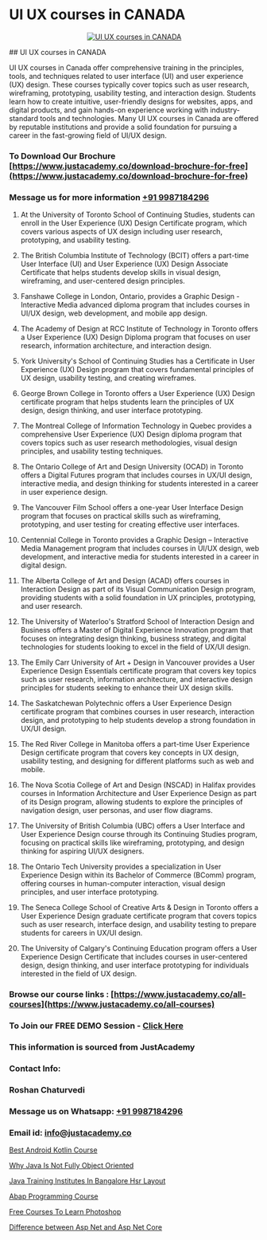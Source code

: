 # UI UX courses in CANADA

<p align="center">
  <a href="https://justacademy.co/all-courses">
    <img src="https://i.ibb.co/P5KtSQ2/ui-ux.png" alt="UI UX courses in CANADA">
  </a>
</p>
## UI UX courses in CANADA

UI UX courses in Canada offer comprehensive training in the principles, tools, and techniques related to user interface (UI) and user experience (UX) design. These courses typically cover topics such as user research, wireframing, prototyping, usability testing, and interaction design. Students learn how to create intuitive, user-friendly designs for websites, apps, and digital products, and gain hands-on experience working with industry-standard tools and technologies. Many UI UX courses in Canada are offered by reputable institutions and provide a solid foundation for pursuing a career in the fast-growing field of UI/UX design.
### To Download Our Brochure [https://www.justacademy.co/download-brochure-for-free](https://www.justacademy.co/download-brochure-for-free)
### Message us for more information [+91 9987184296](https://api.whatsapp.com/send?phone=919987184296)
1) At the University of Toronto School of Continuing Studies, students can enroll in the User Experience (UX) Design Certificate program, which covers various aspects of UX design including user research, prototyping, and usability testing.

2) The British Columbia Institute of Technology (BCIT) offers a part-time User Interface (UI) and User Experience (UX) Design Associate Certificate that helps students develop skills in visual design, wireframing, and user-centered design principles.

3) Fanshawe College in London, Ontario, provides a Graphic Design - Interactive Media advanced diploma program that includes courses in UI/UX design, web development, and mobile app design.

4) The Academy of Design at RCC Institute of Technology in Toronto offers a User Experience (UX) Design Diploma program that focuses on user research, information architecture, and interaction design.

5) York University's School of Continuing Studies has a Certificate in User Experience (UX) Design program that covers fundamental principles of UX design, usability testing, and creating wireframes.

6) George Brown College in Toronto offers a User Experience (UX) Design certificate program that helps students learn the principles of UX design, design thinking, and user interface prototyping.

7) The Montreal College of Information Technology in Quebec provides a comprehensive User Experience (UX) Design diploma program that covers topics such as user research methodologies, visual design principles, and usability testing techniques.

8) The Ontario College of Art and Design University (OCAD) in Toronto offers a Digital Futures program that includes courses in UX/UI design, interactive media, and design thinking for students interested in a career in user experience design.

9) The Vancouver Film School offers a one-year User Interface Design program that focuses on practical skills such as wireframing, prototyping, and user testing for creating effective user interfaces.

10) Centennial College in Toronto provides a Graphic Design – Interactive Media Management program that includes courses in UI/UX design, web development, and interactive media for students interested in a career in digital design.

11) The Alberta College of Art and Design (ACAD) offers courses in Interaction Design as part of its Visual Communication Design program, providing students with a solid foundation in UX principles, prototyping, and user research.

12) The University of Waterloo's Stratford School of Interaction Design and Business offers a Master of Digital Experience Innovation program that focuses on integrating design thinking, business strategy, and digital technologies for students looking to excel in the field of UX/UI design.

13) The Emily Carr University of Art + Design in Vancouver provides a User Experience Design Essentials certificate program that covers key topics such as user research, information architecture, and interactive design principles for students seeking to enhance their UX design skills.

14) The Saskatchewan Polytechnic offers a User Experience Design certificate program that combines courses in user research, interaction design, and prototyping to help students develop a strong foundation in UX/UI design.

15) The Red River College in Manitoba offers a part-time User Experience Design certificate program that covers key concepts in UX design, usability testing, and designing for different platforms such as web and mobile.

16) The Nova Scotia College of Art and Design (NSCAD) in Halifax provides courses in Information Architecture and User Experience Design as part of its Design program, allowing students to explore the principles of navigation design, user personas, and user flow diagrams.

17) The University of British Columbia (UBC) offers a User Interface and User Experience Design course through its Continuing Studies program, focusing on practical skills like wireframing, prototyping, and design thinking for aspiring UI/UX designers.

18) The Ontario Tech University provides a specialization in User Experience Design within its Bachelor of Commerce (BComm) program, offering courses in human-computer interaction, visual design principles, and user interface prototyping.

19) The Seneca College School of Creative Arts & Design in Toronto offers a User Experience Design graduate certificate program that covers topics such as user research, interface design, and usability testing to prepare students for careers in UX/UI design.

20) The University of Calgary's Continuing Education program offers a User Experience Design Certificate that includes courses in user-centered design, design thinking, and user interface prototyping for individuals interested in the field of UX design.

### Browse our course links : [https://www.justacademy.co/all-courses](https://www.justacademy.co/all-courses) 
### To Join our FREE DEMO Session - [Click Here](https://www.justacademy.co/register-for-course-demo)


### This information is sourced from JustAcademy
### Contact Info:
### Roshan Chaturvedi
### Message us on Whatsapp: [+91 9987184296](https://api.whatsapp.com/send?phone=919987184296)
### Email id: [info@justacademy.co](mailto:info@justacademy.co)
                
[Best Android Kotlin Course](https://www.linkedin.com/pulse/best-android-kotlin-course-software-training-sunnyvale-ipppc/)

[Why Java Is Not Fully Object Oriented](https://www.linkedin.com/pulse/why-java-fully-object-oriented-justacademy-houston-a6bjf?trackingId=zSrpyBi1cyld57FdOcW5lg%3D%3D&lipi=urn%3Ali%3Apage%3Ad_flagship3_company_admin%3BbdU8Kb1eTdmC8sV%2Feumusg%3D%3D)

[Java Training Institutes In Bangalore Hsr Layout](https://medium.com/@prempja40/java-training-institutes-in-bangalore-hsr-layout-7c4998a8b328)

[Abap Programming Course](https://medium.com/@surajvaishnav5015/abap-programming-course-5f175f0b2fe4)

[Free Courses To Learn Photoshop](https://justacademyin.github.io/justacademy/free-courses-to-learn-photoshop)

[Difference between Asp Net and Asp Net Core](https://justacademyin.github.io/justacademy/difference-between-asp-net-and-asp-net-core)

